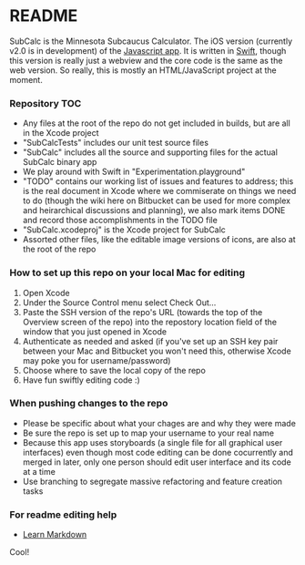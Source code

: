 # README #

SubCalc is the Minnesota Subcaucus Calculator. The iOS version (currently v2.0 is in development) of the [Javascript app](http://www.sd64dfl.org/sub). It is written in [Swift](https://developer.apple.com/swift/), though this version is really just a webview and the core code is the same as the web version. So really, this is mostly an HTML/JavaScript project at the moment.

### Repository TOC ###

* Any files at the root of the repo do not get included in builds, but are all in the Xcode project
* "SubCalcTests" includes our unit test source files
* "SubCalc" includes all the source and supporting files for the actual SubCalc binary app
* We play around with Swift in "Experimentation.playground"
* "TODO" contains our working list of issues and features to address; this is the real document in Xcode where we commiserate on things we need to do (though the wiki here on Bitbucket can be used for more complex and heirarchical discussions and planning), we also mark items DONE and record those accomplishments in the TODO file
* "SubCalc.xcodeproj" is the Xcode project for SubCalc
* Assorted other files, like the editable image versions of icons, are also at the root of the repo

### How to set up this repo on your local Mac for editing ###

1. Open Xcode
2. Under the Source Control menu select Check Out...
3. Paste the SSH version of the repo's URL (towards the top of the Overview screen of the repo) into the repostory location field of the window that you just opened in Xcode
4. Authenticate as needed and asked (if you've set up an SSH key pair between your Mac and Bitbucket you won't need this, otherwise Xcode may poke you for username/password)
5. Choose where to save the local copy of the repo
6. Have fun swiftly editing code :)

### When pushing changes to the repo ###

* Please be specific about what your chages are and why they were made
* Be sure the repo is set up to map your username to your real name
* Because this app uses storyboards (a single file for all graphical user interfaces) even though most code editing can be done cocurrently and merged in later, only one person should edit user interface and its code at a time
* Use branching to segregate massive refactoring and feature creation tasks

### For readme editing help ###

* [Learn Markdown](https://bitbucket.org/tutorials/markdowndemo)

Cool!